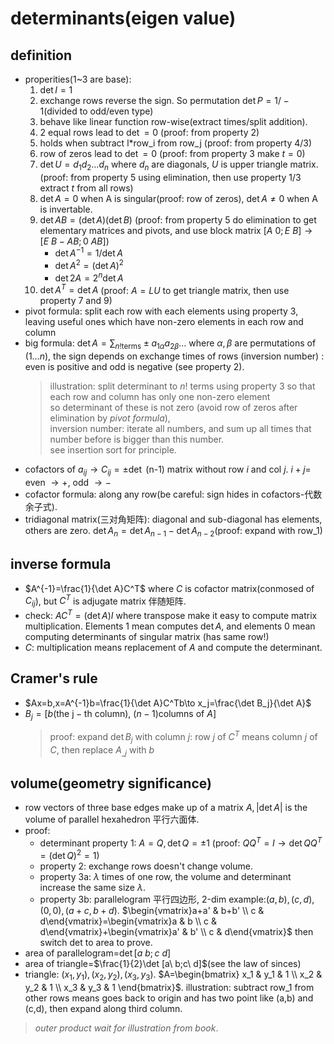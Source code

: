 # determinants(eigen value)

## definition
- properities(1~3 are base):
    1. $\det I=1$
    2. exchange rows reverse the sign. So permutation $\det P=1/-1$(divided to odd/even type)
    3. behave like linear function row-wise(extract times/split addition).
    4. 2 equal rows lead to $\det =0$ (proof: from property 2)
    5. holds when subtract l*row_i from row_j (proof: from property 4/3)
    6. row of zeros lead to $\det =0$ (proof: from property 3 make $t=0$)
    7. $\det U=d_1d_2\dots d_n$ where $d_n$ are diagonals, $U$ is upper triangle matrix. (proof: from property 5 using elimination, then use property 1/3 extract $t$ from all rows)
    8. $\det A=0$ when A is singular(proof: row of zeros), $\det  A\ne 0$ when A is invertable.
    9. $\det AB=(\det A)(\det B)$ (proof: from property 5 do elimination to get elementary matrices and pivots, and use block matrix $[A\ 0;E\ B]\to [E\ B-AB;0\ AB]$)
        - $\det A^{-1}=1/\det A$
        - $\det A^2=(\det A)^2$
        - $\det 2A=2^{n}\det A$
    10. $\det A^T=\det A$ (proof: $A=LU$ to get triangle matrix, then use property 7 and 9)
- pivot formula: split each row with each elements using property 3, leaving useful ones which have non-zero elements in each row and column
- big formula: $\det A=\sum_{n!\mathrm{terms}}\pm a_{1\alpha}a_{2\beta}\dots$ where $\alpha ,\beta$ are permutations of $(1\dots n)$, the sign depends on exchange times of rows (inversion number) : even is positive and odd is negative (see property 2).
    > illustration: split determinant to $n!$ terms using property 3 so that each row and column has only one non-zero element  
    > so determinant of these is not zero (avoid row of zeros after elimination by *pivot formula*),  
    > inversion number: iterate all numbers, and sum up all times that number before is bigger than this number.  
    > see insertion sort for principle.
- cofactors of $a_{ij}\to C_{ij}=\pm \det$ (n-1) matrix without row $i$ and col $j$. $i+j=$ even $\to +$, odd $\to -$
- cofactor formula: along any row(be careful: sign hides in cofactors-代数余子式).
- tridiagonal matrix(三对角矩阵): diagonal and sub-diagonal has elements, others are zero. $\det A_n=\det A_{n-1}-\det A_{n-2}$(proof: expand with row_1)

## inverse formula
- $A^{-1}=\frac{1}{\det A}C^T$ where $C$ is cofactor matrix(conmosed of $C_{ij}$), but $C^T$ is adjugate matrix 伴随矩阵.
- check: $AC^T=(\det A)I$ where transpose make it easy to compute matrix multiplication. Elements 1 mean computes $\det A$, and elements 0 mean computing determinants of singular matrix (has same row!)
- $C$: multiplication means replacement of $A$ and compute the determinant.

## Cramer's rule
- $Ax=b,x=A^{-1}b=\frac{1}{\det A}C^Tb\to x_j=\frac{\det B_j}{\det A}$
- $B_j=[b\mathrm{(the\ j-th\ column)},\ (n-1)\mathrm{columns\ of\ }A]$
    > proof: expand $\det B_j$ with column $j$: row $j$ of $C^T$ means column $j$ of $C$, then replace $A_{\_ j}$ with $b$

## volume(geometry significance)
- row vectors of three base edges make up of a matrix $A,|\det A|$ is the volume of parallel hexahedron 平行六面体.
- proof:
    - determinant property 1: $A=Q,\det Q=\pm 1$ (proof: $QQ^T=I\to \det QQ^T=(\det Q)^2=1$)
    - property 2: exchange rows doesn't change volume.
    - property 3a: $\lambda$ times of one row, the volume and determinant increase the same size $\lambda$.
    - property 3b: parallelogram 平行四边形, 2-dim example:$(a,b),(c,d),(0,0),(a+c,b+d)$. $\begin{vmatrix}a+a' & b+b' \\ c & d\end{vmatrix}=\begin{vmatrix}a & b \\ c & d\end{vmatrix}+\begin{vmatrix}a' & b' \\ c & d\end{vmatrix}$ then switch det to area to prove.
- area of parallelogram=$\det [a\ b;c\ d]$
- area of triangle=$\frac{1}{2}\det [a\ b;c\ d]$(see the law of sinces)
- triangle: $(x_1,y_1),(x_2,y_2),(x_3,y_3)$. $A=\begin{bmatrix} x_1 & y_1 & 1 \\ x_2 & y_2 & 1 \\ x_3 & y_3 & 1 \end{bmatrix}$. illustration: subtract row_1 from other rows means goes back to origin and has two point like (a,b) and (c,d), then expand along third column.
> *outer product wait for illustration from book*.

